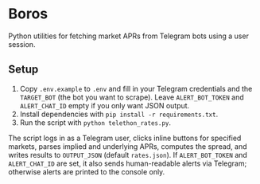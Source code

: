 # Boros

Python utilities for fetching market APRs from Telegram bots using a user session.

## Setup

1. Copy `.env.example` to `.env` and fill in your Telegram credentials and the `TARGET_BOT` (the bot you want to scrape). Leave `ALERT_BOT_TOKEN` and `ALERT_CHAT_ID` empty if you only want JSON output.
2. Install dependencies with `pip install -r requirements.txt`.
3. Run the script with `python telethon_rates.py`.

The script logs in as a Telegram user, clicks inline buttons for specified markets, parses implied and underlying APRs, computes the spread, and writes results to `OUTPUT_JSON` (default `rates.json`). If `ALERT_BOT_TOKEN` and `ALERT_CHAT_ID` are set, it also sends human-readable alerts via Telegram; otherwise alerts are printed to the console only.

